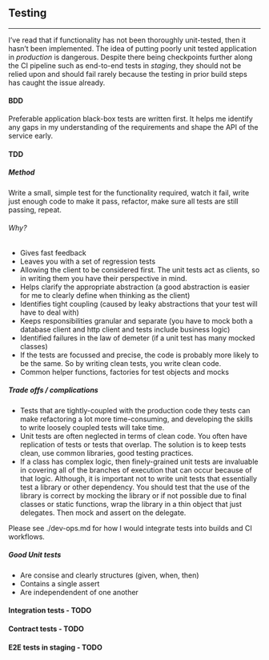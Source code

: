 ## Testing
---
I’ve read that if functionality has not been thoroughly unit-tested, then it hasn’t been implemented. The idea of putting poorly unit tested application in *production* is dangerous.  Despite there being checkpoints further along the CI pipeline such as end-to-end tests in *staging*, they should not be relied upon and should fail rarely because the testing in prior build steps has caught the issue already.  

#### BDD
Preferable application black-box tests are written first. It helps me identify any gaps in my understanding of the requirements and shape the API of the service early.

#### TDD 
##### Method
Write a small, simple test for the functionality required, watch it fail, write just enough code to make it pass, refactor, make sure all tests are still passing, repeat.  
###### Why?
* Gives fast feedback
* Leaves you with a set of regression tests
* Allowing the client to be considered first. The unit tests act as clients, so in writing them you have their perspective in mind.
* Helps clarify the appropriate abstraction (a good abstraction is easier for me to clearly define when thinking as the client)  
* Identifies tight coupling (caused by leaky abstractions that your test will have to deal with)
* Keeps responsibilities granular and separate (you have to mock both a database client and http client and tests include business logic)
* Identified failures in the law of demeter (if a unit test has many mocked classes) 
* If the tests are focussed and precise, the code is probably more likely to be the same. So by writing clean tests, you write clean code. 
* Common helper functions, factories for test objects and mocks

##### Trade offs / complications

* Tests that are tightly-coupled with the production code they tests can make refactoring a lot more time-consuming, and developing the skills to write loosely coupled tests will take time.
* Unit tests are often neglected in terms of clean code. You often have replication of tests or tests that overlap.  The solution is to keep tests clean, use common libraries, good testing practices.
* If a class has complex logic, then finely-grained unit tests are invaluable in covering all of the branches of execution that can occur because of that logic. Although, it is important not to write unit tests that essentially test a library or other dependency. You should test that the use of the library is correct by mocking the library or if not possible due to final classes or static functions, wrap the library in a thin object that just delegates. Then mock and assert on the delegate.

Please see ./dev-ops.md for how I would integrate tests into builds and CI workflows.

##### Good Unit tests
* Are consise and clearly structures (given, when, then)
* Contains a single assert
* Are independendent of one another

#### Integration tests - TODO
#### Contract tests - TODO
#### E2E tests in staging - TODO

